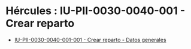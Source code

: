 # Hércules : IU\-PII\-0030\-0040\-001 \- Crear reparto



* [IU\-PII\-0030\-0040\-001\-001 \- Crear reparto \- Datos generales](/hercules/sgi-sistema-de-gestion-de-investigacion/requisitos-y-analisis-funcional/analisis-funcional-sgi-hercules/pii-modulo-de-propiedad-industrial-e-intelectual/pii-interfaz-de-usuario/iu-pii-0030-ejecucion-economica-de-invencion/iu-pii-0030-0040-gestion-de-repartos/iu-pii-0030-0040-001-crear-reparto/iu-pii-0030-0040-001-001-crear-reparto-datos-generales.md "/hercules/sgi-sistema-de-gestion-de-investigacion/requisitos-y-analisis-funcional/analisis-funcional-sgi-hercules/pii-modulo-de-propiedad-industrial-e-intelectual/pii-interfaz-de-usuario/iu-pii-0030-ejecucion-economica-de-invencion/iu-pii-0030-0040-gestion-de-repartos/iu-pii-0030-0040-001-crear-reparto/iu-pii-0030-0040-001-001-crear-reparto-datos-generales.md")




